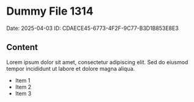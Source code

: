 # Dummy File 1314

Date: 2025-04-03
ID: CDAECE45-6773-4F2F-9C77-B3D1B853E8E3

## Content

Lorem ipsum dolor sit amet, consectetur adipiscing elit.
Sed do eiusmod tempor incididunt ut labore et dolore magna aliqua.

* Item 1
* Item 2
* Item 3

